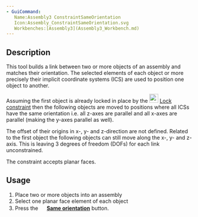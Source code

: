 ```yaml
---
- GuiCommand:
   Name:Assembly3 ConstraintSameOrientation
   Icon:Assembly_ConstraintSameOrientation.svg
   Workbenches:[Assembly3](Assembly3_Workbench.md)
---
```


## Description

This tool builds a link between two or more objects of an assembly and matches their orientation. The selected elements of each object or more precisely their implicit coordinate systems (ICS) are used to position one object to another.

Assuming the first object is already locked in place by the <img alt="" src=images/Assembly_ConstraintLock.svg‎‎  style="width:24px;"> [Lock constraint](Assembly3_ConstraintLock.md) then the following objects are moved to positions where all ICSs have the same orientation i.e. all z-axes are parallel and all x-axes are parallel (making the y-axes parallel as well).

The offset of their origins in x-, y- and z-direction are not defined. Related to the first object the following objects can still move along the x-, y- and z-axis. This is leaving 3 degrees of freedom (DOFs) for each link unconstrained.

The constraint accepts planar faces.

## Usage

1.  Place two or more objects into an assembly
2.  Select one planar face element of each object
3.  Press the **<img src="images/Assembly_ConstraintSameOrientation.svg" width=16px> [Same orientation](Assembly3_ConstraintSameOrientation.md)** button.






